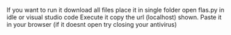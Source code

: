 If you want to run it download all files place it in single folder 
open flas.py in idle or visual studio code 
Execute it
copy the url (localhost) shown. Paste it in your browser (if it doesnt open try closing your antivirus)

